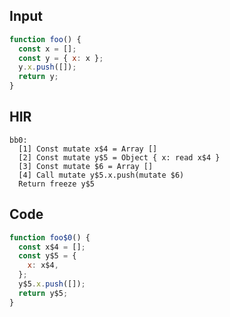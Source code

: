 
## Input

```javascript
function foo() {
  const x = [];
  const y = { x: x };
  y.x.push([]);
  return y;
}

```

## HIR

```
bb0:
  [1] Const mutate x$4 = Array []
  [2] Const mutate y$5 = Object { x: read x$4 }
  [3] Const mutate $6 = Array []
  [4] Call mutate y$5.x.push(mutate $6)
  Return freeze y$5
```

## Code

```javascript
function foo$0() {
  const x$4 = [];
  const y$5 = {
    x: x$4,
  };
  y$5.x.push([]);
  return y$5;
}

```
      